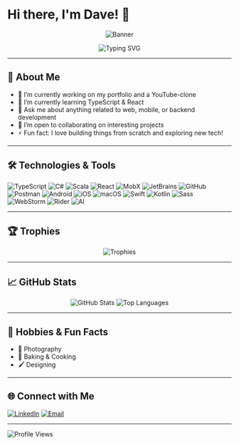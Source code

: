 # Hi there, I'm Dave! 👋

<p align="center">
  <img src="https://capsule-render.vercel.app/api?type=waving&color=0:36BCF7,100:FF0080&height=120&section=header&text=Dave's%20GitHub%20Profile&fontAlign=50&fontAlignY=40&fontSize=32&fontColor=FFFFFF&desc=Welcome!%20Enjoy%20the%20modern%20vibes!&descAlign=50&descAlignY=70" alt="Banner"/>
</p>

<p align="center">
  <img src="https://readme-typing-svg.demolab.com?font=Fira+Mono&pause=1000&color=36BCF7&center=true&vCenter=true&width=435&lines=Fullstack+Developer;Hyper+Modern+Sleek+Code" alt="Typing SVG" />
</p>

---

## 🚀 About Me

- 🔭 I’m currently working on my portfolio and a YouTube-clone
- 🌱 I’m currently learning TypeScript & React
- 💬 Ask me about anything related to web, mobile, or backend development
- 👯 I’m open to collaborating on interesting projects
- ⚡ Fun fact: I love building things from scratch and exploring new tech!

---

## 🛠️ Technologies & Tools

![TypeScript](https://img.shields.io/badge/-TypeScript-333333?style=flat&logo=typescript)
![C#](https://img.shields.io/badge/-C%23-333333?style=flat&logo=c-sharp)
![Scala](https://img.shields.io/badge/-Scala-333333?style=flat&logo=scala)
![React](https://img.shields.io/badge/-React-333333?style=flat&logo=react)
![MobX](https://img.shields.io/badge/-MobX-333333?style=flat&logo=mobx)
![JetBrains](https://img.shields.io/badge/-JetBrains-333333?style=flat&logo=jetbrains)
![GitHub](https://img.shields.io/badge/-GitHub-333333?style=flat&logo=github)
![Postman](https://img.shields.io/badge/-Postman-333333?style=flat&logo=postman)
![Android](https://img.shields.io/badge/-Android-333333?style=flat&logo=android)
![iOS](https://img.shields.io/badge/-iOS-333333?style=flat&logo=apple)
![macOS](https://img.shields.io/badge/-macOS-333333?style=flat&logo=apple)
![Swift](https://img.shields.io/badge/-Swift-333333?style=flat&logo=swift)
![Kotlin](https://img.shields.io/badge/-Kotlin-333333?style=flat&logo=kotlin)
![Sass](https://img.shields.io/badge/-Sass-333333?style=flat&logo=sass)
![WebStorm](https://img.shields.io/badge/-WebStorm-333333?style=flat&logo=webstorm)
![Rider](https://img.shields.io/badge/-Rider-333333?style=flat&logo=rider)
![AI](https://img.shields.io/badge/-AI-333333?style=flat&logo=openai)

---

## 🏆 Trophies

<p align="center">
  <img src="https://github-profile-trophy.vercel.app/?username=dlvisser&theme=onestar&no-frame=true&margin-w=10&column=7" alt="Trophies" />
</p>

---

## 📈 GitHub Stats

<p align="center">
  <img src="https://github-readme-stats.vercel.app/api?username=dlvisser&show_icons=true&theme=radical" alt="GitHub Stats" />
  <img src="https://github-readme-stats.vercel.app/api/top-langs/?username=dlvisser&layout=compact&theme=radical" alt="Top Languages" />
</p>

---

## 🎨 Hobbies & Fun Facts

- 📸 Photography
- 🍰 Baking & Cooking
- 🖌️ Designing

---

## 🌐 Connect with Me

[![LinkedIn](https://img.shields.io/badge/-LinkedIn-blue?style=flat&logo=linkedin)](https://www.linkedin.com/in/your-linkedin)
[![Email](https://img.shields.io/badge/-Email-black?style=flat&logo=gmail)](mailto:your.email@example.com)

---

![Profile Views](https://komarev.com/ghpvc/?username=dlvisser)
